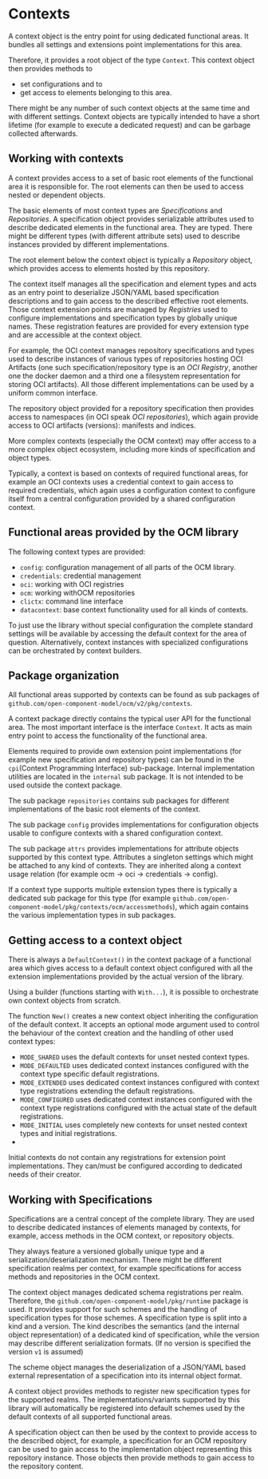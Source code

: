 # Contexts

A context object is the entry point for using dedicated functional areas.
It bundles all settings and extensions point implementations for this area.

Therefore, it provides a root object of the type `Context`. This context
object then provides methods to
- set configurations and to
- get access to elements belonging to this area.

There might be any number of such context objects at the same time and with
different settings. Context objects are typically intended to have a short
lifetime (for example to execute a dedicated request) and can be
garbage collected afterwards.

## Working with contexts

A context provides access to a set of basic root elements of the functional
area it is responsible for. The root elements can then be used to access
nested or dependent objects.

The basic elements of most context types are *Specifications* and
*Repositories*.  A specification object provides serializable attributes
used to describe dedicated elements in the functional area. They are typed.
There might be different types (with different attribute sets) used to
describe instances provided by different implementations.

The root element below the context object is typically a *Repository*
object, which provides access to elements hosted by this repository.

The context itself manages all the specification and element types and
acts as an entry point to deserialize JSON/YAML based specification
descriptions and to gain access to the described effective root elements.
Those context extension points are managed by *Registries* used to 
configure implementations and specification types by globally
unique names. These registration features are provided for every extension
type and are accessible at the context object.

For example, the OCI context manages repository specifications and types
used to describe instances of various types of repositories hosting OCI
Artifacts (one such specification/repository type is an *OCI Registry*,
another one the docker daemon and a third one a filesystem representation
for storing OCI artifacts). All those different implementations can
be used by a uniform common interface.

The repository object provided for a repository specification then provides
access to namespaces (in OCI speak *OCI repositories*), which again provide
access to OCI artifacts (versions): manifests and indices.

More complex contexts (especially the OCM context) may offer access to a more
complex object ecosystem, including more kinds of specification and object
types.

Typically, a context is based on contexts of required functional areas,
for example an OCI contexts uses a credential context to gain access to
required credentials, which again uses a configuration context to
configure itself from a central configuration provided by a shared configuration context.

## Functional areas provided by the OCM library

The following context types are provided:

- `config`: configuration management of all parts of the OCM library.
- `credentials`: credential management
- `oci`: working with OCI registries
- `ocm`: working withOCM repositories
- `clictx`: command line interface
- `datacontext`: base context functionality used for all kinds of contexts.

To just use the library without special configuration the complete standard
settings will be available by accessing the default context for the area of
question. Alternatively, context instances with specialized configurations 
can be orchestrated by context builders.

## Package organization

All functional areas supported by contexts can be found as sub packages of
`github.com/open-component-model/ocm/v2/pkg/contexts`.

A context package directly contains the typical user API for the functional
area. The most important interface is the interface `Context`. It acts as main entry point to access the functionality of the functional area.

Elements required to provide own extension point implementations
(for example new specification and repository types) can be found in the
`cpi`(Context Programming Interface) sub-package. Internal implementation
utilities are located in the `internal` sub package. It is not intended to
be used outside the context package.

The sub package `repositories` contains sub packages for different implementations of the basic root elements of the context.

The sub package `config` provides implementations for configuration objects
usable to configure contexts with a shared configuration context.

The sub package `attrs` provides implementations for attribute objects
supported by this context type. Attributes a singleton settings which
might be attached to any kind of contexts. They are inherited along a
context  usage relation (for example ocm -> oci -> credentials -> config).

If a context type supports multiple extension types there is typically
a dedicated sub package for this type (for example `github.com/open-component-model/pkg/contexts/ocm/accessmethods`), which again
contains the various implementation types in sub packages.

## Getting access to a context object

There is always a `DefaultContext()` in the context package of a
functional area which gives access to a default context
object configured with all the extension implementations provided by the
actual version of the library.

Using a builder (functions starting with `With...`), it is possible to
orchestrate own context objects from scratch.

The function `New()` creates a new context object inheriting the
configuration of the default context. It accepts an optional mode
argument used to control the behaviour of the context creation and 
the handling of other used context types:

- `MODE_SHARED` uses the default contexts for unset nested context types.
- `MODE_DEFAULTED` uses dedicated context instances configured with the
  context type specific default registrations.
- `MODE_EXTENDED` uses dedicated context instances configured with
  context type registrations extending the default registrations.
- `MODE_CONFIGURED` uses dedicated context instances configured with the
  context type registrations configured with the actual state of the
  default registrations.
- `MODE_INITIAL` uses completely new contexts for unset nested context types
  and initial registrations.
- 
Initial contexts do not contain any registrations for extension point
implementations. They can/must be configured according to dedicated
needs of their creator.

## Working with Specifications

Specifications are a central concept of the complete library. They are
used to describe dedicated instances of elements managed by contexts,
for example, access methods in the OCM context, or repository objects.

They always feature a versioned globally unique type and a
serialization/deserialization mechanism. There might be
different specification realms per context, for example specifications
for access methods and repositories in the OCM context.

The context object manages dedicated schema registrations per realm.
Therefore, the `github.com/open-component-model/pkg/runtime` package is
used. It provides support for such schemes and the handling of
specification types for those schemes. A specification type is
split into a kind and a version. The kind describes the semantics (and
the internal object representation) of a dedicated kind of specification,
while the version may describe different serialization formats.
(If no version is specified the version `v1` is assumed)

The scheme object manages the deserialization of a JSON/YAML based external
representation of a specification into its internal object format.

A context object provides methods to register new specification types
for the supported realms. The implementations/variants supported by this
library will automatically be registered into default schemes used by
the default contexts of all supported functional areas.

A specification object can then be used by the context to provide 
access to the described object, for example, a specification for
an OCM repository can be used to gain access to the implementation object
representing this repository instance. Those objects then provide methods
to gain access to the repository content.


